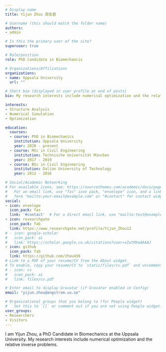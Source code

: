 ```yaml
---
# Display name
title: Yijun Zhou 周奕君

# Username (this should match the folder name)
authors:
- admin

# Is this the primary user of the site?
superuser: true

# Role/position
role: PhD Candidate in Biomechancis

# Organizations/Affiliations
organizations:
- name: Uppsala University
  url: ""

# Short bio (displayed in user profile at end of posts)
bio: My research interests include numerical optimization and the related inverse problems.

interests:
- Structure Analysis
- Numerical Simulation
- Optimization

education:
  courses:
  - course: PhD in Biomechanics
    institution: Uppsala University
    year: 2020 - present
  - course: MSc in Civil Engineering
    institution: Technische Universität München
    year: 2017 - 2019
  - course: BSc in Civil Engineering
    institution: Dalian University of Technology
    year: 2012 - 2016

# Social/Academic Networking
# For available icons, see: https://sourcethemes.com/academic/docs/page-builder/#icons
#   For an email link, use "fas" icon pack, "envelope" icon, and a link in the
#   form "mailto:your-email@example.com" or "#contact" for contact widget.
social:
- icon: envelope
  icon_pack: fas
  link: '#contact'  # For a direct email link, use "mailto:test@example.org".
- icon: researchgate
  icon_pack: fab
  link: https://www.researchgate.net/profile/Yijun_Zhou12
# - icon: google-scholar
#   icon_pack: ai
#   link: https://scholar.google.co.uk/citations?user=sIwtMXoAAAAJ
- icon: github
  icon_pack: fab
  link: https://github.com/zhou436
# Link to a PDF of your resume/CV from the About widget.
# To enable, copy your resume/CV to `static/files/cv.pdf` and uncomment the lines below.
# - icon: cv
#   icon_pack: ai
#   link: files/cv.pdf

# Enter email to display Gravatar (if Gravatar enabled in Config)
email: "yijun.zhou@angstrom.uu.se"

# Organizational groups that you belong to (for People widget)
#   Set this to `[]` or comment out if you are not using People widget.
user_groups:
- Researchers
- Visitors
---
```


I am Yijun Zhou, a PhD Candidate in Biomechanics at the Uppsala University. My research interests include numerical optimization and the relative inverse problems.
